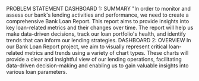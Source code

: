 PROBLEM STATEMENT
DASHBOARD 1: SUMMARY
"In order to monitor and assess our bank's lending activities and performance, we need to create a comprehensive Bank Loan Report.
This report aims to provide insights into key loan-related metrics and their changes over time. The report will help us make
data-driven decisions, track our loan portfolio's health, and identify trends that can inform our lending strategies.
DASHBOARD 2: OVERVIEW
In our Bank Loan Report project, we aim to visually represent critical loan-related metrics and trends using a variety of chart types. These charts will provide a clear and insightful view of our lending operations, facilitating data-driven decision-making and enabling us to gain valuable insights into various loan parameters.
